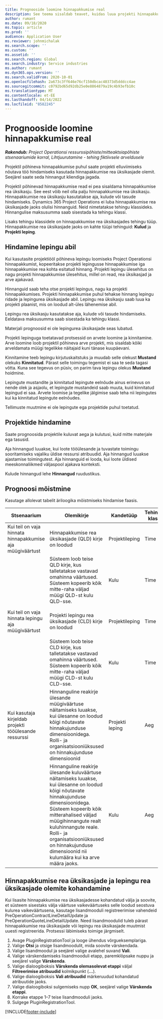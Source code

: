 ```yaml
---
title: Prognooside loomine hinnapakkumise real
description: See teema sisaldab teavet, kuidas luua projekti hinnapakkumise real prognoosi.
author: rumant
ms.date: 09/18/2020
ms.topic: article
ms.prod: ''
audience: Application User
ms.reviewer: johnmichalak
ms.search.scope: ''
ms.custom: ''
ms.assetid: ''
ms.search.region: Global
ms.search.industry: Service industries
ms.author: rumant
ms.dyn365.ops.version: ''
ms.search.validFrom: 2020-10-01
ms.openlocfilehash: 2a673c3ff646e76cf150dbcac40373d5dddcc4ae
ms.sourcegitcommit: c0792bd65d92db25e0e8864879a19c4b93efb10c
ms.translationtype: MT
ms.contentlocale: et-EE
ms.lasthandoff: 04/14/2022
ms.locfileid: "8582245"
---
```

# <a name="create-estimates-on-a-quote-line"></a>Prognooside loomine hinnapakkumise real

_**Rakendub:** Project Operationsi ressurssipõhiste/mitteaktsiapõhiste stsenaariumide korral,  Lihtjuurutamine - tehing fiktiivsele arveldusele_

Projektil põhineva hinnapakkumise puhul saate projekti elluviimiseks nõutava töö hindamiseks kasutada hinnapakkumise rea üksikasjade olemit. Seejärel saate seda hinnangut kliendiga jagada.

Projektil põhinevad hinnapakkumise read ei pea sisaldama hinnapakkumise rea üksikasju. See eest võib neil olla palju hinnapakkumise rea üksikasju. Hinnapakkumise rea üksikasju kasutatakse aja, kulude või tasude hindamiseks. Dynamics 365 Project Operations ei luba hinnapakkumise rea üksikasjade jaoks olulisi hinnanguid. Neid nimetatakse tehingu klassideks. Hinnangulise maksusumma saab sisestada ka tehingu klassi.

Lisaks tehingu klassidele on hinnapakkumise rea üksikasjades tehingu tüüp. Hinnapakkumise rea üksikasjade jaoks on kahte tüüpi tehinguid: **Kulud** ja **Projekti leping**.

## <a name="estimate-by-using-a-contract"></a>Hindamine lepingu abil

Kui kasutasite projektiööl põhineva lepingu loomiseks Project Operationsi hinnapakkumist, kopeeritakse projekti lepingusse hinnapakkumise iga hinnapakkumise rea kohta esitatud hinnang. Projekti lepingu ülesehitus on nagu projekti hinnapakkumise ülesehitus, millel on read, rea üksikasjad ja arve ajakavad.

Hinnanguid saab teha otse projekti lepingus, nagu ka projekti hinnapakkumises. Projekti hinnapakkumise puhul tehakse hinnang lepingu ridade ja lepingurea üksikasjade abil. Lepingu rea üksikasju saab luua ka projekti plaanist, mis on loodud alt-üles lähenemise abil.

Lepingu rea üksikasju kasutatakse aja, kulude või tasude hindamiseks. Eeldatava maksusumma saab sisestada ka tehingu klassi.

Materjali prognoosid ei ole lepingurea üksikasjade seas lubatud.

Projekti lepinguga toetatavad protsessid on arvete loomine ja kinnitamine. Arve loomine loob projektil põhineva arve projekti, mis sisaldab kõiki arveldamata müügi tegelikke näitajaid kuni tänase kuupäevani.

Kinnitamine teeb lepingu kirjutuskaitstuks ja muudab selle olekust **Mustand** olekuks **Kinnitatud**. Pärast selle toimingu tegemist ei saa te seda tagasi võtta. Kuna see tegevus on püsiv, on parim tava lepingu olekus **Mustand** hoidmine.

Lepingute mustandite ja kinnitatud lepingute eelnõude ainus erinevus on nende olek ja asjaolu, et lepingute mustandeid saab muuta, kuid kinnitatud lepingud ei saa. Arvete loomise ja tegelike jälgimise saab teha nii lepingutes kui ka kinnitatud lepingute eelnõudes.

Tellimuste muutmine ei ole lepingute ega projektide puhul toetatud.

## <a name="estimating-projects"></a>Projektide hindamine

Saate prognoosida projektile kuluvat aega ja kulutusi, kuid mitte materjale ega tasusid.

Aja hinnangud luuakse, kui loote tööülesande ja tuvastate toimingu sooritamiseks vajaliku üldise ressursi atribuudid. Aja hinnangud luuakse ajastamise toimingutest. Aja hinnanguid ei looda, kui loote üldised meeskonnaliikmed väljaspool ajakava konteksti.

Kulude hinnangud lehe **Hinnangud** ruudustikus.

## <a name="understand-estimation"></a>Prognoosi mõistmine

Kasutage allolevat tabelit äriloogika mõistmiseks hindamise faasis.

| Stsenaarium                                                                                                                                                                                                                                                                                                                                          | Olemikirje                                                                                                                                                                                                       | Kandetüüp | Tehingu klass | Lisateave                                                            |
|---------------------------------------------------------------------------------------------------------------------------------------------------------------------------------------------------------------------------------------------------------------------------------------------------------------------------------------------------|---------------------------------------------------------------------------------------------------------------------------------------------------------------------------------------------------------------------|------------------|-------------|-----------------------------------------------------------------------------------|
| Kui teil on vaja hinnata hinnapakkumise aja müügiväärtust                                                                                                                                                                                                                                                                                    | Hinnapakkumise rea üksikasjade (QLD) kirje on loodud                                                                                                                                                                               | Projektileping | Time        | Tehingu päritolu väli müügi poolel QLD real viitab kulu poole QLD-le |
|                                                                                                                                                                                                                                                                                     | Süsteem loob teise QLD kirje, kus talletatakse vastavad omahinna väärtused. Süsteem kopeerib kõik mitte-raha väljad müügi QLD-st kulu QLD-sse.                                                                                                                                                                               | Kulu | Time        | Tehingu päritolu väli müügi poolel hinnapakkumise rea üksikasjade (QLD) real viitab kulu poole QLD-le |
| Kui teil on vaja hinnata lepingu aja müügiväärtust                                                                                                                                                                                                                                                                                 | Projekti lepingu rea üksikasjade (CLD) kirje on loodud                                                                                                                                                                    | Projektileping | Time        | Tehingu päritolu väli müügi poolel CLD real viitab kulude CLD-le      |
|                                                                                                                                                                                                                                                                                  | Süsteem loob teise CLD kirje, kus talletatakse vastavad omahinna väärtused. Süsteem kopeerib kõik mitte-raha väljad müügi CLD-st kulu CLD-sse.                                                                                                                                                                    | Kulu | Time        | Tehingu päritolu väli müügi poolel CLD real viitab kulude CLD-le      |
| Kui kasutaja kirjeldab projekti tööülesande ressurssi                                                                                                                                                                                                                                                                                            | Hinnanguline reakirje ülesande müügiväärtuse näitamiseks luuakse, kui ülesanne on loodud kõigi nõutavate hinnakujunduse dimensioonidega. Rolli- ja organisatsiooniüksused on hinnakujunduse dimensioonid | Projekti leping | Aeg        |                                                                                   |
|     | Hinnanguline reakirje ülesande kuluväärtuse näitamiseks luuakse, kui ülesanne on loodud kõigi nõutavate hinnakujunduse dimensioonidega. Süsteem kopeerib kõik mitterahalised väljad müügihinnangute realt kuluhinnangute reale. Rolli- ja organisatsiooniüksused on hinnakujunduse dimensioonid nii kulumäära kui ka arve määra jaoks.                                                                                                                                                                                                                | Kulu             | Aeg           |                                                                                   |



## <a name="customize-the-quote-line-detail-and-contract-line-detail-entities"></a>Hinnapakkumise rea üksikasjade ja lepingu rea üksikasjade olemite kohandamine

Kui lisasite hinnapakkumise rea üksikasjadesse kohandatud välja ja soovite, et süsteem sisestaks välja väärtuse vaikeväärtuseks selle loodud seostuva kulurea vaikeväärtusena, kasutage lisandmooduli registreerimise vahendeid PreOperationContractLineDetailUpdate ja PreOperationQuoteLineDetailUpdate. Need lisandmoodulid tuleb pärast hinnapakkumise rea üksikasjade või lepingu rea üksikasjade muutmist uuesti registreerida. Protsessi läbimiseks toimige järgmiselt.

1. Avage PluginRegistrationTool ja looge ühendus võrgueksemplariga.
2. Valige **Otsi** ja otsige lisandmoodulit, mida soovite värskendada.
3. Valige lisandmoodul ja seejärel valige avalehel suvand **Vali**.
4. Valige värskendamiseks lisandmooduli etapp, paremklõpsake nuppu ja seejärel valige **Värskenda**.
5. Valige dialoogiboksis **Värskenda olemasolevat etappi** väljal **Filtreerimise atribuudid** kolmikpunkt (**...**).
6. Valige dialoogiboksis **Vali atribuudid** märkeruudud kohandatud atribuutide jaoks.
7. Valige dialoogiboksi sulgemiseks nupp **OK**, seejärel valige **Värskenda etappi**.
8. Korrake etappe 1–7 teise lisandmooduli jaoks.
9. Sulgege PluginRegistrationTool.


[!INCLUDE[footer-include](../includes/footer-banner.md)]